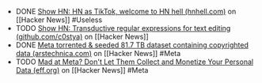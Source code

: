 - DONE [Show HN: HN as TikTok, welcome to HN hell (hnhell.com)](https://news.ycombinator.com/item?id=42946918) on [[Hacker News]] #Useless
- TODO [Show HN: Transductive regular expressions for text editing (github.com/c0stya)](https://news.ycombinator.com/item?id=42974378) on [[Hacker News]]
- DONE [Meta torrented & seeded 81.7 TB dataset containing copyrighted data (arstechnica.com)](https://news.ycombinator.com/item?id=42971446) on [[Hacker News]] #Meta
- TODO [Mad at Meta? Don't Let Them Collect and Monetize Your Personal Data (eff.org)](https://news.ycombinator.com/item?id=42969272) on [[Hacker News]] #Meta